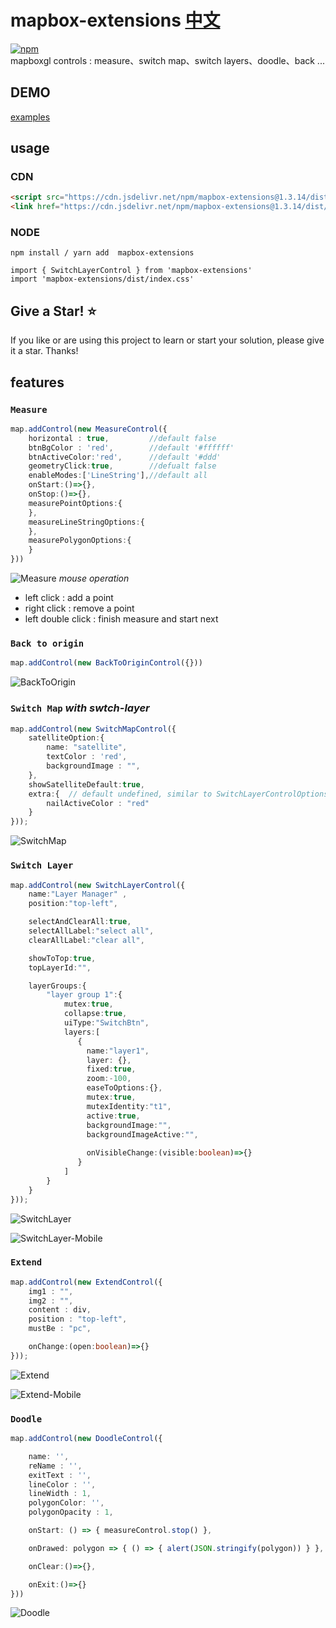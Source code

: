 # mapbox-extensions [中文](./README.ZH.md)
[![npm](https://img.shields.io/npm/v/mapbox-extensions)](https://www.npmjs.com/package/mapbox-extensions)  
mapboxgl controls : measure、switch map、switch layers、doodle、back ...
## DEMO
[examples](https://giserver.github.io/mapbox-extensions/example-dist/)
## usage   
### CDN 
``` html
<script src="https://cdn.jsdelivr.net/npm/mapbox-extensions@1.3.14/dist/mapbox-extensions.js"></script>
<link href="https://cdn.jsdelivr.net/npm/mapbox-extensions@1.3.14/dist/index.css" rel="stylesheet">
```  
### NODE 
```
npm install / yarn add  mapbox-extensions

import { SwitchLayerControl } from 'mapbox-extensions'
import 'mapbox-extensions/dist/index.css'
```
## Give a Star! :star:
If you like or are using this project to learn or start your solution, please give it a star. Thanks!

## features 
### `Measure` 
``` ts
map.addControl(new MeasureControl({
    horizontal : true,         //default false   
    btnBgColor : 'red',        //default '#ffffff'
    btnActiveColor:'red',      //default '#ddd'
    geometryClick:true,        //defualt false 
    enableModes:['LineString'],//default all
    onStart:()=>{},            
    onStop:()=>{},             
    measurePointOptions:{      
    },
    measureLineStringOptions:{ 
    },
    measurePolygonOptions:{    
    }
}))
``` 
![Measure](./doc/img/measure.gif)
*mouse operation* 
- left click : add a point
- right click : remove a point
- left double click : finish measure and start next

### `Back to origin`
``` ts
map.addControl(new BackToOriginControl({}))
```
![BackToOrigin](./doc/img/back2origin.gif)

### `Switch Map` *with swtch-layer*
``` ts
map.addControl(new SwitchMapControl({
    satelliteOption:{        
        name: "satellite",  
        textColor : 'red',   
        backgroundImage : "",
    },
    showSatelliteDefault:true, 
    extra:{  // default undefined, similar to SwitchLayerControlOptions
        nailActiveColor : "red" 
    }
}));
```
![SwitchMap](./doc/img/switchmap.gif)

### `Switch Layer`
``` ts
map.addControl(new SwitchLayerControl({
    name:"Layer Manager" ,       
    position:"top-left",     

    selectAndClearAll:true, 
    selectAllLabel:"select all",   
    clearAllLabel:"clear all",    

    showToTop:true,         
    topLayerId:"",          

    layerGroups:{           
        "layer group 1":{
            mutex:true,         
            collapse:true,      
            uiType:"SwitchBtn", 
            layers:[
               {
                 name:"layer1",   
                 layer: {},     
                 fixed:true,    
                 zoom:-100,   
                 easeToOptions:{},   
                 mutex:true,          
                 mutexIdentity:"t1",  
                 active:true,         
                 backgroundImage:"",  
                 backgroundImageActive:"",
 
                 onVisibleChange:(visible:boolean)=>{}
               }
            ]
        }
    }
}));
```
![SwitchLayer](./doc/img/switchlayer.gif)

![SwitchLayer-Mobile](./doc/img/switchlayer-mobile.gif)

### `Extend`
``` ts
map.addControl(new ExtendControl({
    img1 : "",              
    img2 : "",              
    content : div,          
    position : "top-left",  
    mustBe : "pc",         

    onChange:(open:boolean)=>{}
}));
```
![Extend](./doc/img/extend.gif)

![Extend-Mobile](./doc/img/extend-mobile.gif)

### `Doodle` 

``` ts
map.addControl(new DoodleControl({

    name: '',           
    reName : '',        
    exitText : '',      
    lineColor : '',     
    lineWidth : 1,      
    polygonColor: '',   
    polygonOpacity : 1, 

    onStart: () => { measureControl.stop() },

    onDrawed: polygon => { () => { alert(JSON.stringify(polygon)) } },

    onClear:()=>{},

    onExit:()=>{}
}))
```
![Doodle](./doc/img/doodle.gif)